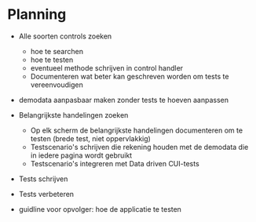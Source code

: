 # Planning
* Alle soorten controls zoeken
	* hoe te searchen
	* hoe te testen
	* eventueel methode schrijven in control handler
	* Documenteren wat beter kan geschreven worden om tests te vereenvoudigen
* demodata aanpasbaar maken zonder tests te hoeven aanpassen

* Belangrijkste handelingen zoeken
	* Op elk scherm de belangrijkste handelingen documenteren om te testen (brede test, niet oppervlakkig)
	* Testscenario's schrijven die rekening houden met de demodata die in iedere pagina wordt gebruikt
	* Testscenario's integreren met Data driven CUI-tests
* Tests schrijven
* Tests verbeteren
* guidline voor opvolger: hoe de applicatie te testen